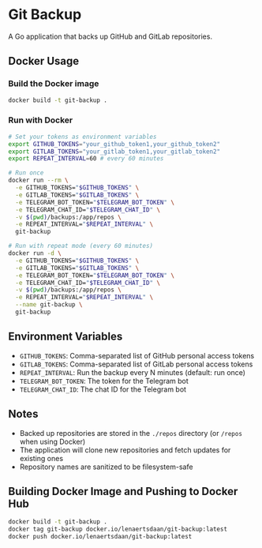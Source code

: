 # Git Backup

A Go application that backs up GitHub and GitLab repositories.

## Docker Usage

### Build the Docker image

```bash
docker build -t git-backup .
```

### Run with Docker

```bash
# Set your tokens as environment variables
export GITHUB_TOKENS="your_github_token1,your_github_token2"
export GITLAB_TOKENS="your_gitlab_token1,your_gitlab_token2"
export REPEAT_INTERVAL=60 # every 60 minutes

# Run once
docker run --rm \
  -e GITHUB_TOKENS="$GITHUB_TOKENS" \
  -e GITLAB_TOKENS="$GITLAB_TOKENS" \
  -e TELEGRAM_BOT_TOKEN="$TELEGRAM_BOT_TOKEN" \
  -e TELEGRAM_CHAT_ID="$TELEGRAM_CHAT_ID" \
  -v $(pwd)/backups:/app/repos \
  -e REPEAT_INTERVAL="$REPEAT_INTERVAL" \
  git-backup

# Run with repeat mode (every 60 minutes)
docker run -d \
  -e GITHUB_TOKENS="$GITHUB_TOKENS" \
  -e GITLAB_TOKENS="$GITLAB_TOKENS" \
  -e TELEGRAM_BOT_TOKEN="$TELEGRAM_BOT_TOKEN" \
  -e TELEGRAM_CHAT_ID="$TELEGRAM_CHAT_ID" \
  -v $(pwd)/backups:/app/repos \
  -e REPEAT_INTERVAL="$REPEAT_INTERVAL" \
  --name git-backup \
  git-backup
```

## Environment Variables

- `GITHUB_TOKENS`: Comma-separated list of GitHub personal access tokens
- `GITLAB_TOKENS`: Comma-separated list of GitLab personal access tokens
- `REPEAT_INTERVAL`: Run the backup every N minutes (default: run once)
- `TELEGRAM_BOT_TOKEN`: The token for the Telegram bot
- `TELEGRAM_CHAT_ID`: The chat ID for the Telegram bot

## Notes

- Backed up repositories are stored in the `./repos` directory (or `/repos` when using Docker)
- The application will clone new repositories and fetch updates for existing ones
- Repository names are sanitized to be filesystem-safe

## Building Docker Image and Pushing to Docker Hub

```bash
docker build -t git-backup .
docker tag git-backup docker.io/lenaertsdaan/git-backup:latest
docker push docker.io/lenaertsdaan/git-backup:latest
```